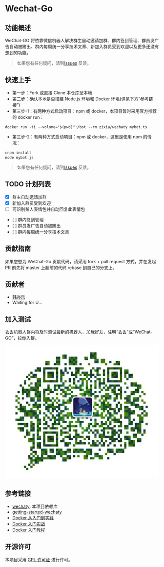 # Wechat-Go

## 功能概述

WeChat-GO 将依靠微信机器人解决群主自动邀请加群、群内签到管理、群员发广告自动被踢出、群内每周统一分享技术文章、新加入群员受到欢迎以及更多还没有想到的功能。

> 如果您有任何疑问，请到[Issues][1] 反馈。

## 快速上手

* 第一步：Fork 或直接 Clone 本仓库至本地
* 第二步：确认本地是否搭建 Node.js 环境和 Docker 环境(详见下方“参考链接”)
* 第三步-1：有两种方式启动项目：npm 或 docker，本项目暂时采用官方推荐的 docker run：

```
docker run -ti --volume="$(pwd)":/bot --rm zixia/wechaty mybot.ts
```

* 第三步-2：有两种方式启动项目：npm 或 docker，这里是使用 npm 的情况：

```
cnpm install
node mybot.js
```

> 如果您有任何疑问，请到[Issues][2] 反馈。

## TODO 计划列表

- [x] 群主自动邀请加群
- [x] 新加入群员受到欢迎
- [ ] 可识别某人表情包并自动回复此表情包
- [ ] 群内签到管理
- [ ] 群员发广告自动被踢出
- [ ] 群内每周统一分享技术文章

## 贡献指南

如果您想为 WeChat-Go 贡献代码，请采用 fork + pull request 方式，并在发起 PR 前先将 master 上超前的代码 rebase 到自己的分支上。

## 贡献者

* [韩亦乐][3]
* Waiting for U…

## 加入测试

丢丢机器人群内将及时测试最新的机器人，加我好友，注明“丢丢”或“WeChat-GO”，拉你入群。

![韩亦乐的个人微信号](public/wechat-me.png)

## 参考链接

* [wechaty][9]: 本项目依赖库
* [getting-started-wechaty][10]
* [Docker 从入门到实践][11]
* [Docker 入门实战][12]
* [Docker 入门教程][13]

## 开源许可

本项目采用 [GPL 许可证](http://www.gnu.org/licenses/gpl.html) 进行许可。

[1]:	https://github.com/hylerrix/wechat-go/issues
[2]:	https://github.com/hylerrix/wechat-go/issues
[3]:	https://github.com/hylerrix
[9]:	https://github.com/Chatie/wechaty
[10]:	https://blog.chatie.io/guide/2017/01/01/getting-started-wechaty.html
[11]:	https://www.gitbook.com/book/yeasy/docker_practice/details
[12]:	https://yuedu.baidu.com/ebook/d817967416fc700abb68fca1?fr=aladdin&key=docker&f=read###
[13]:	http://www.docker.org.cn/book/docker/what-is-docker-16.html